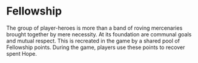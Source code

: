 # Fellowship

The group of player-heroes is more than a band of roving mercenaries brought together by mere necessity. At its foundation are communal goals and mutual respect. This is recreated in the game by a shared pool of Fellowship points. During the game, players use these points to recover spent Hope.
